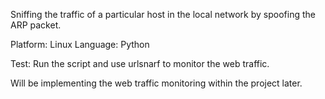 Sniffing the traffic of a particular host in the local 
network by spoofing the ARP packet.

Platform: Linux
Language: Python

Test: Run the script and use urlsnarf to monitor 
the web traffic.

Will be implementing the web traffic monitoring within 
the project later.